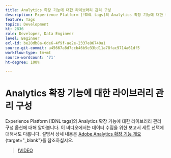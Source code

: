 ```yaml
---
title: Analytics 확장 기능에 대한 라이브러리 관리 구성
description: Experience Platform [!DNL tags]의 Analytics 확장 기능에 대한 라이브러리 관리 구성 옵션에 대해 알아봅니다. 이 비디오에서는 데이터 수집을 위한 보고서 세트 선택에 대해서도 다룹니다.
feature: Tags
topics: Development
kt: 2836
role: Developer, Data Engineer
level: Beginner
exl-id: be28db8a-0de6-4f9f-ae2e-2337e86740a1
source-git-commit: a45667a8d7ccb46b9e33bd11a78fac9714a61df5
workflow-type: tm+mt
source-wordcount: '71'
ht-degree: 100%

---
```


# Analytics 확장 기능에 대한 라이브러리 관리 구성

Experience Platform [!DNL tags]의 Analytics 확장 기능에 대한 라이브러리 관리 구성 옵션에 대해 알아봅니다. 이 비디오에서는 데이터 수집을 위한 보고서 세트 선택에 대해서도 다룹니다.  설명서 상세 내용은 [Adobe Analytics 확장 기능 개요](https://experienceleague.adobe.com/docs/experience-platform/tags/extensions/client/analytics/overview.html?lang=ko){target="_blank"}를 참조하십시오.

>[!VIDEO](https://video.tv.adobe.com/v/3429836/?quality=12&learn=on&captions=kor)
